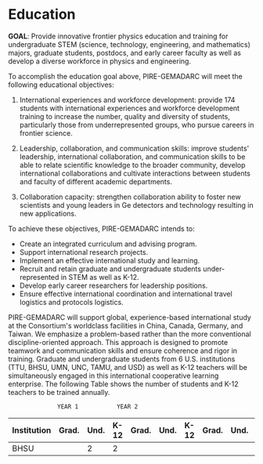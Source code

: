 ---
---
# Education
**GOAL**: Provide innovative frontier physics education and training
for undergraduate STEM (science, technology, engineering, and mathematics) majors, graduate students,
postdocs, and early career faculty as well as develop a diverse workforce in physics and engineering.

To accomplish the education goal above, PIRE-GEMADARC will meet the following
educational objectives: 
1. International experiences and workforce development: provide 174 students with international experiences and workforce development training to increase the number, quality and diversity of students, particularly those from underrepresented groups, who pursue careers in frontier science.

2. Leadership, collaboration, and communication skills: improve students' leadership, international
collaboration, and communication skills to be able to relate scientific knowledge to the broader
community, develop international collaborations and cultivate interactions between students and faculty
of different academic departments.

3. Collaboration capacity: strengthen collaboration ability to foster new scientists and young leaders in Ge detectors and technology resulting in new applications.

To achieve these objectives, PIRE-GEMADARC intends to:
* Create an integrated curriculum and advising program.
* Support international research projects.
* Implement an effective international study and learning.
* Recruit and retain graduate and undergraduate students under-represented in STEM as well as K-12.
* Develop early career researchers for leadership positions.
* Ensure effective international coordination and international travel logistics and protocols logistics.

PIRE-GEMADARC will support global, experience-based international study at the Consortium's worldclass
facilities in China, Canada, Germany, and Taiwan. We emphasize a problem-based rather than the
more conventional discipline-oriented approach. This approach is designed to promote teamwork and
communication skills and ensure coherence and rigor in training. Graduate and undergraduate students
from 6 U.S. institutions (TTU, BHSU, UMN, UNC, TAMU, and USD) as well as K-12 teachers will be
simultaneously engaged in this international cooperative learning enterprise. The following Table shows the number of
students and K-12 teachers to be trained annually.

                  YEAR 1           YEAR 2 
 Institution|Grad.|Und.|K-12|Grad.|Und.|K-12|Grad.|Und.|K-12|Grad.|Und.|K-12|Grad.|Und.|K-12|**Total**
 -----------| ----|----|----|-----|----|----|-----|----|----|-----|----|----|-----|----|----|---------
   BHSU     |     |  2 | 2  |  






